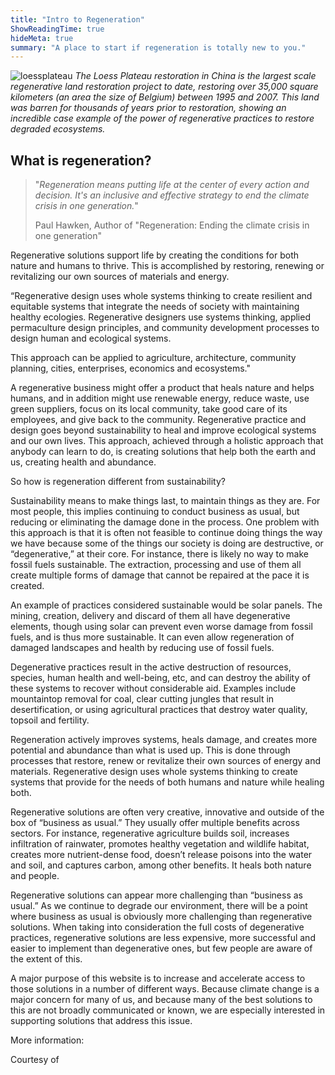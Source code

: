 ```yaml
---
title: "Intro to Regeneration"
ShowReadingTime: true
hideMeta: true
summary: "A place to start if regeneration is totally new to you."
---
```



![loessplateau](/img/loessplateau.jpg)
_The Loess Plateau restoration in China is the largest scale regenerative land restoration project to date, restoring over 35,000 square kilometers (an area the size of Belgium) between 1995 and 2007. This land was barren for thousands of years prior to restoration, showing an incredible case example of the power of regenerative practices to restore degraded ecosystems._



## What is regeneration?

>"_Regeneration means putting life at the center of every action and decision. It's an inclusive and effective strategy to end the climate crisis in one generation._"
>
>Paul Hawken, Author of "Regeneration: Ending the climate crisis in one generation"


Regenerative solutions support life by creating the conditions for both nature and humans to thrive. This is accomplished by restoring, renewing or revitalizing our own sources of materials and energy.

“Regenerative design uses whole systems thinking to create resilient and equitable systems that integrate the needs of society with maintaining healthy ecologies. Regenerative designers use systems thinking, applied permaculture design principles, and community development processes to design human and ecological systems.

This approach can be applied to agriculture, architecture, community planning, cities, enterprises, economics and ecosystems."
[](https://en.wikipedia.org/wiki/Regenerative_design)

A regenerative business might offer a product that heals nature and helps humans, and in addition might use renewable energy, reduce waste, use green suppliers, focus on its local community, take good care of its employees, and give back to the community. Regenerative practice and design goes beyond sustainability to heal and improve ecological systems and our own lives. This approach, achieved through a holistic approach that anybody can learn to do, is creating solutions that help both the earth and us, creating health and abundance.

So how is regeneration different from sustainability?

Sustainability means to make things last, to maintain things as they are. For most people, this implies continuing to conduct business as usual, but reducing or eliminating the damage done in the process. One problem with this approach is that it is often not feasible to continue doing things the way we have because some of the things our society is doing are destructive, or “degenerative,” at their core. For instance, there is likely no way to make fossil fuels sustainable. The extraction, processing and use of them all create multiple forms of damage that cannot be repaired at the pace it is created.

An example of practices considered sustainable would be solar panels. The mining, creation, delivery and discard of them all have degenerative elements, though using solar can prevent even worse damage from fossil fuels, and is thus more sustainable. It can even allow regeneration of damaged landscapes and health by reducing use of fossil fuels.

Degenerative practices result in the active destruction of resources, species, human health and well-being, etc, and can destroy the ability of these systems to recover without considerable aid. Examples include mountaintop removal for coal, clear cutting jungles that result in desertification, or using agricultural practices that destroy water quality, topsoil and fertility.

Regeneration actively improves systems, heals damage, and creates more potential and abundance than what is used up. This is done through processes that restore, renew or revitalize their own sources of energy and materials. Regenerative design uses whole systems thinking to create systems that provide for the needs of both humans and nature while healing both.

Regenerative solutions are often very creative, innovative and outside of the box of “business as usual.” They usually offer multiple benefits across sectors. For instance, regenerative agriculture builds soil, increases infiltration of rainwater, promotes healthy vegetation and wildlife habitat, creates more nutrient-dense food, doesn’t release poisons into the water and soil, and captures carbon, among other benefits. It heals both nature and people.

Regenerative solutions can appear more challenging than “business as usual.” As we continue to degrade our environment, there will be a point where business as usual is obviously more challenging than regenerative solutions. When taking into consideration the full costs of degenerative practices, regenerative solutions are less expensive, more successful and easier to implement than degenerative ones, but few people are aware of the extent of this.

A major purpose of this website is to increase and accelerate access to those solutions in a number of different ways. Because climate change is a major concern for many of us, and because many of the best solutions to this are not broadly communicated or known, we are especially interested in supporting solutions that address this issue.

More information: [](https://en.wikipedia.org/wiki/Regenerative_design)

Courtesy of [](WeRegenerate.Earth)